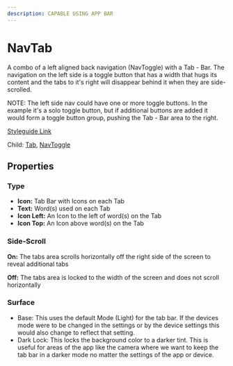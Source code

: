 ```yaml
---
description: CAPABLE USING APP BAR
---
```


# NavTab

A combo of a left aligned back navigation (NavToggle) with a Tab - Bar. The navigation on the left side is a toggle button that has a width that hugs its content and the tabs to it's right will disappear behind it when they are side-scrolled.

NOTE: The left side nav could have one or more toggle buttons. In the example it's a solo toggle button, but if additional buttons are added it would form a toggle button group, pushing the Tab - Bar area to the right.

[Styleguide Link](https://app.zeplin.io/styleguide/6041aec8159a9b10c34d0182/components?cseid=60e5f9a7c9c9c207f78a9879)

Child: [Tab](../../overview/tab/), [NavToggle](../../overview/toggle/navtoggle.md)

## Properties

### Type

* **Icon:** Tab Bar with Icons on each Tab
* **Text:** Word(s) used on each Tab
* **Icon Left:** An Icon to the left of word(s) on the Tab
* **Icon Top:** An Icon above word(s) on the Tab

### Side-Scroll

**On:** The tabs area scrolls horizontally off the right side of the screen to reveal additional tabs

**Off:** The tabs area is locked to the width of the screen and does not scroll horizontally

### Surface

* Base: This uses the default Mode (Light) for the tab bar. If the devices mode were to be changed in the settings or by the device settings this would also change to reflect that setting.
* Dark Lock: This locks the background color to a darker tint.  This is useful for areas of the app like the camera where we want to keep the tab bar in a darker mode no matter the settings of the app or device.

